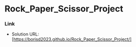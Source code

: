 # Rock_Paper_Scissor_Project

### Link

-   Solution URL: [https://borisd2023.github.io/Rock_Paper_Scissor_Project/]
